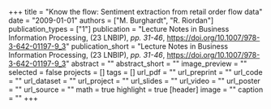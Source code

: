 +++
title = "Know the flow: Sentiment extraction from retail order flow data"
date = "2009-01-01"
authors = ["M. Burghardt", "R. Riordan"]
publication_types = ["1"]
publication = "Lecture Notes in Business Information Processing, (23 LNBIP), _pp. 31-46_, https://doi.org/10.1007/978-3-642-01197-9_3"
publication_short = "Lecture Notes in Business Information Processing, (23 LNBIP), _pp. 31-46_, https://doi.org/10.1007/978-3-642-01197-9_3"
abstract = ""
abstract_short = ""
image_preview = ""
selected = false
projects = []
tags = []
url_pdf = ""
url_preprint = ""
url_code = ""
url_dataset = ""
url_project = ""
url_slides = ""
url_video = ""
url_poster = ""
url_source = ""
math = true
highlight = true
[header]
image = ""
caption = ""
+++
